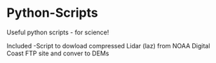 # Python-Scripts
Useful python scripts - for science!

Included
-Script to dowload compressed Lidar (laz) from NOAA Digital Coast FTP site and conver to DEMs
